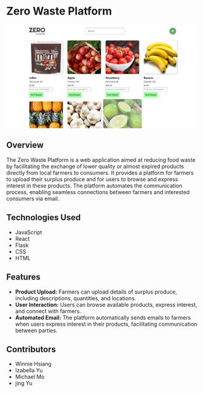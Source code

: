 # Zero Waste Platform
![Zero Waste Platform Logo](zero.png)

## Overview
The Zero Waste Platform is a web application aimed at reducing food waste by facilitating the exchange of lower quality or almost expired products directly from local farmers to consumers. It provides a platform for farmers to upload their surplus produce and for users to browse and express interest in these products. The platform automates the communication process, enabling seamless connections between farmers and interested consumers via email.

## Technologies Used
- JavaScript
- React
- Flask
- CSS
- HTML

## Features
- **Product Upload:** Farmers can upload details of surplus produce, including descriptions, quantities, and locations.
- **User Interaction:** Users can browse available products, express interest, and connect with farmers.
- **Automated Email:** The platform automatically sends emails to farmers when users express interest in their products, facilitating communication between parties.

## Contributors
- Winnie Hsiang 
- Izabella Yu
- Michael Mo
- jing Yu


